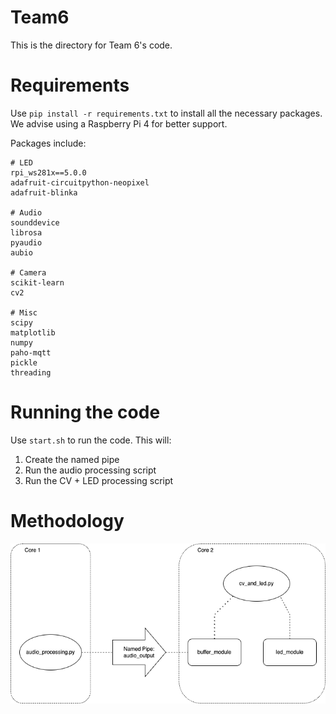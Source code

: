 # Team6

This is the directory for Team 6's code.


# Requirements

Use `pip install -r requirements.txt` to install all the necessary packages.
We advise using a Raspberry Pi 4 for better support.

Packages include:
```
# LED
rpi_ws281x==5.0.0
adafruit-circuitpython-neopixel
adafruit-blinka

# Audio
sounddevice
librosa
pyaudio
aubio

# Camera
scikit-learn
cv2

# Misc
scipy
matplotlib
numpy
paho-mqtt
pickle
threading
```

# Running the code
Use `start.sh` to run the code. This will:
1. Create the named pipe
2. Run the audio processing script
3. Run the CV + LED processing script


# Methodology

![Workflow](/images/workflow.png)

